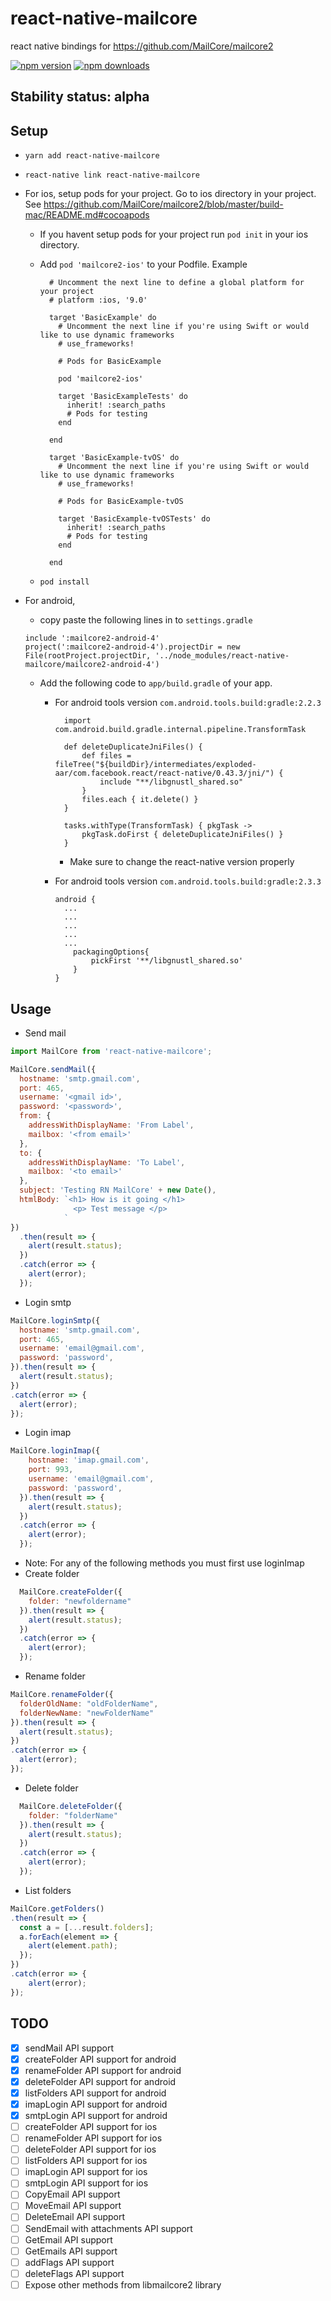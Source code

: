 # react-native-mailcore

react native bindings for https://github.com/MailCore/mailcore2

[![npm version](https://img.shields.io/npm/v/react-native-mailcore.svg?style=flat-square)](https://www.npmjs.com/package/agenthunt/react-native-mailcore)
[![npm downloads](https://img.shields.io/npm/dm/react-native-mailcore.svg?style=flat-square)](https://www.npmjs.com/package/react-native-mailcore)

## Stability status: alpha

## Setup

* `yarn add react-native-mailcore`
* `react-native link react-native-mailcore`
* For ios, setup pods for your project. Go to ios directory in your project. See https://github.com/MailCore/mailcore2/blob/master/build-mac/README.md#cocoapods

  * If you havent setup pods for your project run `pod init` in your ios directory.
  * Add `pod 'mailcore2-ios'` to your Podfile. Example

    ```
      # Uncomment the next line to define a global platform for your project
      # platform :ios, '9.0'

      target 'BasicExample' do
        # Uncomment the next line if you're using Swift or would like to use dynamic frameworks
        # use_frameworks!

        # Pods for BasicExample

        pod 'mailcore2-ios'

        target 'BasicExampleTests' do
          inherit! :search_paths
          # Pods for testing
        end

      end

      target 'BasicExample-tvOS' do
        # Uncomment the next line if you're using Swift or would like to use dynamic frameworks
        # use_frameworks!

        # Pods for BasicExample-tvOS

        target 'BasicExample-tvOSTests' do
          inherit! :search_paths
          # Pods for testing
        end

      end
    ```

  * `pod install`

* For android,

  * copy paste the following lines in to `settings.gradle`

  ```
  include ':mailcore2-android-4'
  project(':mailcore2-android-4').projectDir = new File(rootProject.projectDir, '../node_modules/react-native-mailcore/mailcore2-android-4')
  ```

  * Add the following code to `app/build.gradle` of your app.

    * For android tools version `com.android.tools.build:gradle:2.2.3`

      ```
        import com.android.build.gradle.internal.pipeline.TransformTask

        def deleteDuplicateJniFiles() {
            def files = fileTree("${buildDir}/intermediates/exploded-aar/com.facebook.react/react-native/0.43.3/jni/") {
                include "**/libgnustl_shared.so"
            }
            files.each { it.delete() }
        }

        tasks.withType(TransformTask) { pkgTask ->
            pkgTask.doFirst { deleteDuplicateJniFiles() }
        }
      ```

      * Make sure to change the react-native version properly

    * For android tools version `com.android.tools.build:gradle:2.3.3`
      ```
      android {
        ...
        ...
        ...
        ...
        ...
          packagingOptions{
              pickFirst '**/libgnustl_shared.so'
          }
      }
      ```

## Usage

* Send mail

```javascript
import MailCore from 'react-native-mailcore';

MailCore.sendMail({
  hostname: 'smtp.gmail.com',
  port: 465,
  username: '<gmail id>',
  password: '<password>',
  from: {
    addressWithDisplayName: 'From Label',
    mailbox: '<from email>'
  },
  to: {
    addressWithDisplayName: 'To Label',
    mailbox: '<to email>'
  },
  subject: 'Testing RN MailCore' + new Date(),
  htmlBody: `<h1> How is it going </h1>
              <p> Test message </p>
            `
})
  .then(result => {
    alert(result.status);
  })
  .catch(error => {
    alert(error);
  });
```
  * Login smtp
  ```javascript
  MailCore.loginSmtp({
    hostname: 'smtp.gmail.com',
    port: 465,
    username: 'email@gmail.com',
    password: 'password',
  }).then(result => {
    alert(result.status);
  })
  .catch(error => {
    alert(error);
  });
  ```
  * Login imap
  ```javascript
  MailCore.loginImap({
      hostname: 'imap.gmail.com',
      port: 993,
      username: 'email@gmail.com',
      password: 'password',
    }).then(result => {
      alert(result.status);
    })
    .catch(error => {
      alert(error);
    });
  ```
  * Note: For any of the following methods you must first use loginImap
  * Create folder
```javascript
  MailCore.createFolder({
    folder: "newfoldername"
  }).then(result => {
    alert(result.status);
  })
  .catch(error => {
    alert(error);
  });
```

  * Rename folder
  ```javascript
  MailCore.renameFolder({
    folderOldName: "oldFolderName",
    folderNewName: "newFolderName"
  }).then(result => {
    alert(result.status);
  })
  .catch(error => {
    alert(error);
  });
  ```

  * Delete folder
```javascript
  MailCore.deleteFolder({
    folder: "folderName"
  }).then(result => {
    alert(result.status);
  })
  .catch(error => {
    alert(error);
  });

```
  * List folders
  ```javascript
  MailCore.getFolders()
  .then(result => {
    const a = [...result.folders];
    a.forEach(element => {
      alert(element.path);
    });
  })
  .catch(error => {
      alert(error);
  });

  ```
## TODO

* [x] sendMail API support
* [x] createFolder API support for android
* [x] renameFolder API support for android
* [x] deleteFolder API support for android
* [x] listFolders API support for android
* [x] imapLogin API support for android
* [x] smtpLogin API support for android
* [ ] createFolder API support for ios
* [ ] renameFolder API support for ios
* [ ] deleteFolder API support for ios
* [ ] listFolders API support for ios
* [ ] imapLogin API support for ios
* [ ] smtpLogin API support for ios
* [ ] CopyEmail API support
* [ ] MoveEmail API support
* [ ] DeleteEmail API support
* [ ] SendEmail with attachments API support
* [ ] GetEmail API support
* [ ] GetEmails API support
* [ ] addFlags API support
* [ ] deleteFlags API support
* [ ] Expose other methods from libmailcore2 library
